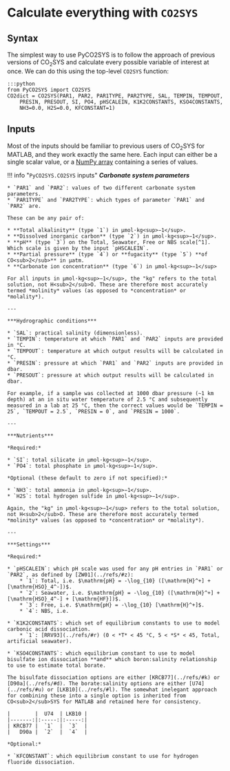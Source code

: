 # Calculate everything with `CO2SYS`

## Syntax

The simplest way to use PyCO2SYS is to follow the approach of previous versions of CO<sub>2</sub>SYS and calculate every possible variable of interest at once. We can do this using the top-level `CO2SYS` function:

    :::python
    from PyCO2SYS import CO2SYS
    CO2dict = CO2SYS(PAR1, PAR2, PAR1TYPE, PAR2TYPE, SAL, TEMPIN, TEMPOUT,
        PRESIN, PRESOUT, SI, PO4, pHSCALEIN, K1K2CONSTANTS, KSO4CONSTANTS,
        NH3=0.0, H2S=0.0, KFCONSTANT=1)

## Inputs

Most of the inputs should be familiar to previous users of CO<sub>2</sub>SYS for MATLAB, and they work exactly the same here. Each input can either be a single scalar value, or a [NumPy array](https://docs.scipy.org/doc/numpy/reference/generated/numpy.array.html) containing a series of values.

!!! info "`PyCO2SYS.CO2SYS` inputs"
    ***Carbonate system parameters***

    * `PAR1` and `PAR2`: values of two different carbonate system parameters.
    * `PAR1TYPE` and `PAR2TYPE`: which types of parameter `PAR1` and `PAR2` are.

    These can be any pair of:

    * **Total alkalinity** (type `1`) in μmol·kg<sup>−1</sup>.
    * **Dissolved inorganic carbon** (type `2`) in μmol·kg<sup>−1</sup>.
    * **pH** (type `3`) on the Total, Seawater, Free or NBS scale[^1]. Which scale is given by the input `pHSCALEIN`.
    * **Partial pressure** (type `4`) or **fugacity** (type `5`) **of CO<sub>2</sub>** in μatm.
    * **Carbonate ion concentration** (type `6`) in μmol·kg<sup>−1</sup>

    For all inputs in μmol·kg<sup>−1</sup>, the "kg" refers to the total solution, not H<sub>2</sub>O. These are therefore most accurately termed *molinity* values (as opposed to *concentration* or *molality*).

    ---

    ***Hydrographic conditions***

    * `SAL`: practical salinity (dimensionless).
    * `TEMPIN`: temperature at which `PAR1` and `PAR2` inputs are provided in °C.
    * `TEMPOUT`: temperature at which output results will be calculated in °C.
    * `PRESIN`: pressure at which `PAR1` and `PAR2` inputs are provided in dbar.
    * `PRESOUT`: pressure at which output results will be calculated in dbar.

    For example, if a sample was collected at 1000 dbar pressure (~1 km depth) at an in situ water temperature of 2.5 °C and subsequently measured in a lab at 25 °C, then the correct values would be `TEMPIN = 25`, `TEMPOUT = 2.5`, `PRESIN = 0`, and `PRESIN = 1000`.

    ---

    ***Nutrients***

    *Required:*

    * `SI`: total silicate in μmol·kg<sup>−1</sup>.
    * `PO4`: total phosphate in μmol·kg<sup>−1</sup>.

    *Optional (these default to zero if not specified):*

    * `NH3`: total ammonia in μmol·kg<sup>−1</sup>.
    * `H2S`: total hydrogen sulfide in μmol·kg<sup>−1</sup>.

    Again, the "kg" in μmol·kg<sup>−1</sup> refers to the total solution, not H<sub>2</sub>O. These are therefore most accurately termed *molinity* values (as opposed to *concentration* or *molality*).

    ---

    ***Settings***

    *Required:*

    * `pHSCALEIN`: which pH scale was used for any pH entries in `PAR1` or `PAR2`, as defined by [ZW01](../refs/#z):
        * `1`: Total, i.e. $\mathrm{pH} = -\log_{10} ([\mathrm{H}^+] + [\mathrm{HSO}_4^-])$.
        * `2`: Seawater, i.e. $\mathrm{pH} = -\log_{10} ([\mathrm{H}^+] + [\mathrm{HSO}_4^-] + [\mathrm{HF}])$.
        * `3`: Free, i.e. $\mathrm{pH} = -\log_{10} [\mathrm{H}^+]$.
        * `4`: NBS, i.e.

    * `K1K2CONSTANTS`: which set of equilibrium constants to use to model carbonic acid dissociation.
        * `1`: [RRV93](../refs/#r) (0 < *T* < 45 °C, 5 < *S* < 45, Total, artificial seawater).

    * `KSO4CONSTANTS`: which equilibrium constant to use to model bisulfate ion dissociation **and** which boron:salinity relationship to use to estimate total borate.

    The bisulfate dissociation options are either [KRCB77](../refs/#k) or [D90a](../refs/#d). The borate:salinity options are either [U74](../refs/#u) or [LKB10](../refs/#l). The somewhat inelegant approach for combining these into a single option is inherited from CO<sub>2</sub>SYS for MATLAB and retained here for consistency.

    |        |  U74  | LKB10 |
    |-------:|:-----:|:-----:|
    | KRCB77 |  `1`  |  `3`  |
    |   D90a |  `2`  |  `4`  |

    *Optional:*

    * `KFCONSTANT`: which equilibrium constant to use for hydrogen fluoride dissociation.

[^1]: See [ZW01](../refs/#z) for definitions of the different pH scales.
